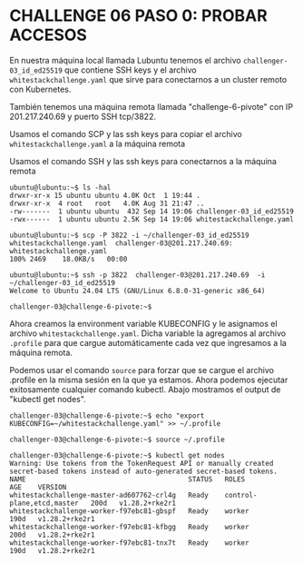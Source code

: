 # CHALLENGE 06 PASO 0: PROBAR ACCESOS

En nuestra máquina local llamada Lubuntu tenemos el archivo `challenger-03_id_ed25519` que contiene SSH keys y el archivo `whitestackchallenge.yaml` que sirve para conectarnos a un cluster remoto con Kubernetes.

También tenemos una máquina remota llamada "challenge-6-pivote" con IP 201.217.240.69 y puerto SSH tcp/3822.

Usamos el comando SCP y las ssh keys para copiar el archivo `whitestackchallenge.yaml` a la máquina remota

Usamos el comando SSH y las ssh keys para conectarnos a la máquina remota

```
ubuntu@lubuntu:~$ ls -hal
drwxr-xr-x 15 ubuntu ubuntu 4.0K Oct  1 19:44 .
drwxr-xr-x  4 root   root   4.0K Aug 31 21:47 ..
-rw-------  1 ubuntu ubuntu  432 Sep 14 19:06 challenger-03_id_ed25519
-rwx------  1 ubuntu ubuntu 2.5K Sep 14 19:06 whitestackchallenge.yaml

ubuntu@lubuntu:~$ scp -P 3822 -i ~/challenger-03_id_ed25519 whitestackchallenge.yaml  challenger-03@201.217.240.69:
whitestackchallenge.yaml                                                                   100% 2469    18.0KB/s   00:00

ubuntu@lubuntu:~$ ssh -p 3822  challenger-03@201.217.240.69  -i ~/challenger-03_id_ed25519
Welcome to Ubuntu 24.04 LTS (GNU/Linux 6.8.0-31-generic x86_64)

challenger-03@challenge-6-pivote:~$
```

Ahora creamos la environment variable KUBECONFIG y le asignamos el archivo `whitestackchallenge.yaml`.  Dicha variable la agregamos al archivo `.profile` para que cargue automáticamente cada vez que ingresamos a la máquina remota.

Podemos usar el comando `source` para forzar que se cargue el archivo .profile en la misma sesión en la que ya estamos.  Ahora podemos ejecutar exitosamente cualquier comando kubectl. Abajo mostramos el output de "kubectl get nodes".

```
challenger-03@challenge-6-pivote:~$ echo "export KUBECONFIG=~/whitestackchallenge.yaml" >> ~/.profile

challenger-03@challenge-6-pivote:~$ source ~/.profile

challenger-03@challenge-6-pivote:~$ kubectl get nodes
Warning: Use tokens from the TokenRequest API or manually created secret-based tokens instead of auto-generated secret-based tokens.
NAME                                        STATUS   ROLES                       AGE    VERSION
whitestackchallenge-master-ad607762-crl4g   Ready    control-plane,etcd,master   200d   v1.28.2+rke2r1
whitestackchallenge-worker-f97ebc81-gbspf   Ready    worker                      190d   v1.28.2+rke2r1
whitestackchallenge-worker-f97ebc81-kfbgg   Ready    worker                      200d   v1.28.2+rke2r1
whitestackchallenge-worker-f97ebc81-tnx7t   Ready    worker                      190d   v1.28.2+rke2r1
```
